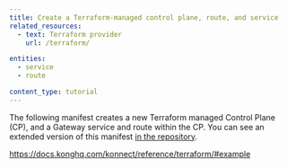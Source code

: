 ```yaml
---
title: Create a Terraform-managed control plane, route, and service
related_resources:
  - text: Terraform provider
    url: /terraform/

entities: 
  - service
  - route

content_type: tutorial
---
```


The following manifest creates a new Terraform managed Control Plane (CP), and a Gateway service and route within the CP. You can see an extended version of this manifest [in the repository](https://github.com/Kong/terraform-provider-konnect/blob/main/examples/scenarios/service-with-basic-auth.tf).

https://docs.konghq.com/konnect/reference/terraform/#example